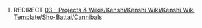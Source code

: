 1.  REDIRECT [03 - Projects & Wikis/Kenshi/Kenshi Wiki/Kenshi Wiki Template/Sho-Battai/Cannibals](03%20-%20Projects%20&%20Wikis/Kenshi/Kenshi%20Wiki/Kenshi%20Wiki%20Template/Sho-Battai/Cannibals.md "wikilink")